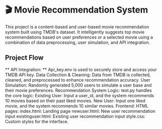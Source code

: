 # 🎬 Movie Recommendation System

This project is a content-based and user-based movie recommendation system built using TMDB's dataset. It intelligently suggests top movie recommendations based on user preferences or a selected movie using a combination of data preprocessing, user simulation, and API integration.

## Project Flow

** API Integration: **
Api_key.env is used to securely store and access your TMDB API key.
Data Collection & Cleaning:
Data from TMDB is collected, cleaned, and preprocessed to enhance recommendation accuracy.
User Simulation:
Randomly generated 5,000 users to simulate a user base and their movie preferences.
Recommendation System Logic:
test.py handles the core logic:
Existing User: Input a user_id, and the system recommends 10 movies based on their past liked movies.
New User: Input one liked movie, and the system recommends 10 similar movies.
Frontend:
HTML pages:
index.html: Landing page
newuser.html: New user recommendation input
existinguser.html: Existing user recommendation input
style.css: Custom styles for the interface.
